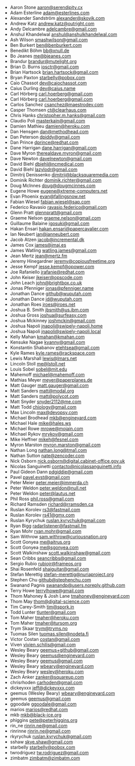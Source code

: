 * Aaron Stone <aaron@serendipity.cx>
* Adam Esterline <adam@esterlines.com>
* Alexander Sandström <alexander@skovik.com>
* Andrew Katz <andrew.katz@outright.com>
* Andy Delcambre <adelcambre@gmail.com>
* Anshul Khandelwal <anshul@anshulkhandelwal.com>
* Ash Wilson <smashwilson@gmail.com>
* Ben Burkert <ben@benburkert.com>
* Benedikt Böhm <bb@xnull.de>
* Bo Jeanes <me@bjeanes.com>
* Brandur <brandur@mutelight.org>
* Brian D. Burns <iosctr@gmail.com>
* Brian Hartsock <brian.hartsock@gmail.com>
* Bryan Paxton <starbelly@pobox.com>
* Caio Chassot <dev@caiochassot.com>
* Caius Durling <dev@caius.name>
* Carl Hörberg <carl.hoerberg@gmail.com>
* Carl Hörberg <carl.hoerberg@gmail.com>
* Carlos Sanchez <csanchez@maestrodev.com>
* Casper Thomsen <ct@clearhaus.com>
* Chris Hanks <christopher.m.hanks@gmail.com>
* Claudio Poli <masterkain@gmail.com>
* Damien Mathieu <damien@heroku.com>
* Dan Hensgen <dan@methodhead.com>
* Dan Peterson <dpiddy@gmail.com>
* Dan Prince <dprince@redhat.com>
* Dane Harrigan <dane.harrigan@gmail.com>
* Dave Myron <therealdave.myron@gmail.com>
* Dave Newton <davelnewton@gmail.com>
* David Biehl <dbiehl@ncmedical.com>
* David Biehl <lazylodr@gmail.com>
* Dimitrij Denissenko <dimitrij@blacksquaremedia.com>
* Dominik Richter <dominik.richter@gmail.com>
* Doug McInnes <doug@dougmcinnes.com>
* Eugene Howe <eugene@xtreme-computers.net>
* Evan Phoenix <evan@fallingsnow.net>
* Fabian Wiesel <fabian.wiesel@sap.com>
* Federico Ravasio <ravasio.federico@gmail.com>
* Glenn Pratt <glennpratt@gmail.com>
* Graeme Nelson <graeme.nelson@gmail.com>
* Guillaume Balaine <igosuki@gmail.com>
* Hakan Ensari <hakan.ensari@papercavalier.com>
* Ian Neubert <ian@ianneubert.com>
* Jacob Atzen <jacob@incremental.dk>
* James Cox <james@imaj.es>
* James Watling <watling.james@gmail.com>
* Jean Mertz <jean@mertz.fm>
* Jeremy Hinegardner <jeremy@copiousfreetime.org>
* Jesse Kempf <jesse.kempf@opower.com>
* Joe Rafaniello <jrafanie@redhat.com>
* John Keiser <jkeiser@opscode.com>
* John Leach <john@brightbox.co.uk>
* Jonas Pfenniger <jonas@pfenniger.name>
* Jonathan Dance <github@wuputah.com>
* Jonathan Dance <jd@wuputah.com>
* Jonathan Roes <jroes@jroes.net>
* Joshua B. Smith <jbsmith@us.ibm.com>
* Joshua Gross <joshua@surfeasy.com>
* Joshua Mckinney <joshmckin@gmail.com>
* Joshua Napoli <jnapoli@swipely-napoli.home>
* Joshua Napoli <jnapoli@swipely-napoli.local>
* Kelly Mahan <kmahan@kmahan.com>
* Kensuke Nagae <kyanny@gmail.com>
* Konstantin Shabanov <etehtsea@gmail.com>
* Kyle Rames <kyle.rames@rackspace.com>
* Lewis Marshall <lewis@lmars.net>
* Lincoln Stoll <me@lstoll.net>
* Louis Sobel <sobel@mit.edu>
* Mahemoff <michael@mahemoff.com>
* Mathias Meyer <meyer@paperplanes.de>
* Matt Gauger <matt.gauger@gmail.com>
* Matt Sanders <matt@modal.org>
* Matt Sanders <matt@polycot.com>
* Matt Snyder <snyder2112@me.com>
* Matt Todd <chiology@gmail.com>
* Max Lincoln <max@devopsy.com>
* Michael Brodhead <mkb@engineyard.com>
* Michael Hale <mike@hales.ws>
* Michael Rowe <mrowe@mojain.com>
* Michael Rykov <mrykov@gmail.com>
* Mike Heffner <mikeh@fesnel.com>
* Myron Marston <myron.marston@gmail.com>
* Nathan Long <nathan.long@tma1.com>
* Nathan Sutton <nate@zencoder.com>
* Nick Osborn <nick.osborn@digital.cabinet-office.gov.uk>
* Nicolas Sanguinetti <contacto@nicolassanguinetti.info>
* Paul Gideon Dann <pdgiddie@gmail.com>
* Pavel <pavel.evst@gmail.com>
* Peter Meier <peter.meier@immerda.ch>
* Peter Weldon <peter.weldon@null.net>
* Peter Weldon <peter@lautus.net>
* Phil Ross <phil.ross@gmail.com>
* Richard Ramsden <richard@rramsden.ca>
* Ruslan Korolev <rs3@fastmail.com>
* Ruslan Korolev <rs41@gmx.com>
* Ruslan Kyrychuk <ruslan.kyrychuk@gmail.com>
* Ryan Bigg <radarlistener@fastmail.fm>
* Ryan Mohr <ryan.mohr@gmail.com>
* Sam Withrow <sam.withrow@curiousnation.org>
* Scott Gonyea <me@aitrus.org>
* Scott Gonyea <me@sgonyea.com>
* Scott Walkinshaw <scott.walkinshaw@gmail.com>
* Sean Cribbs <seancribbs@gmail.com>
* Sergio Rubio <rubiojr@frameos.org>
* Shai Rosenfeld <shaiguitar@gmail.com>
* Stefan Merettig <stefan-merettig@nuriaproject.org>
* Stephen Chu <github@stephenchu.com>
* Swanand Pagnis <swanandp@users.noreply.github.com>
* Terry Howe <terrylhowe@gmail.com>
* Thom Mahoney & Josh Lane <tmahoney@engineyard.com>
* Thom May <thom@digital-science.com>
* Tim Carey-Smith <tim@spork.in>
* Todd Lunter <tlunter@gmail.com>
* Tom Maher <tmaher@heroku.com>
* Tom Maher <tmaher@tursom.org>
* Trym Skaar <trym@tryms.no>
* Tuomas Silen <tuomas.silen@nodeta.fi>
* Victor Costan <costan@gmail.com>
* Viven <vivien.schilis@gmail.com>
* Wesley Beary <geemus+github@gmail.com>
* Wesley Beary <geemus@engineyard.com>
* Wesley Beary <geemus@gmail.com>
* Wesley Beary <wbeary@engineyard.com>
* Wesley Beary <wesley@heroku.com>
* Zach Anker <zanker@squareup.com>
* chrisrhoden <carhoden@gmail.com>
* dickeyxxx <jeff@dickeyxxx.com>
* geemus (Wesley Beary) <wbeary@engineyard.com>
* geemus <geemus@gmail.com>
* ggoodale <ggoodale@gmail.com>
* marios <marios@redhat.com>
* mkb <mkb@black-ice.org>
* phiggins <pete@peterhiggins.org>
* rin_ne <rinrin.ne@gmail.com>
* rinrinne <rinrin.ne@gmail.com>
* rkyrychuk <ruslan.kyrychuk@gmail.com>
* sshaw <skye.shaw@gmail.com>
* starbelly <starbelly@pobox.com>
* twrodriguez <tw.rodriguez@gmail.com>
* zimbatm <zimbatm@zimbatm.com>
